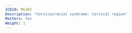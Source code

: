```yaml
---
ICD10: M5302
Description: "Cervicocranial syndrome: Cervical region"
Matters: Yes
Weight: 1
---
```

